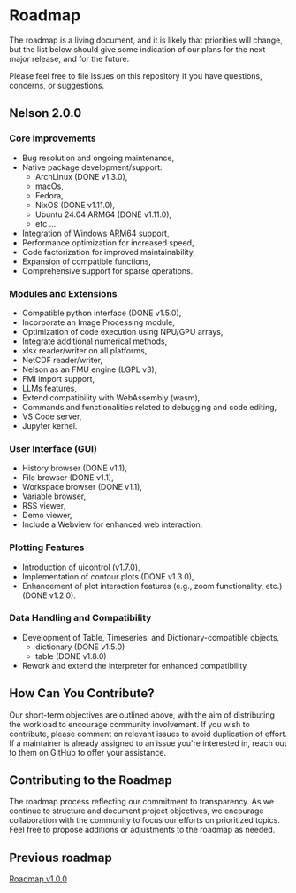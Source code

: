 # Roadmap

The roadmap is a living document, and it is likely that priorities will change, but the list below should give some indication of our plans for the next major release, and for the future.

Please feel free to file issues on this repository if you have questions, concerns, or suggestions.

## Nelson 2.0.0

### Core Improvements

- Bug resolution and ongoing maintenance,
- Native package development/support:
  - ArchLinux (DONE v1.3.0),
  - macOs,
  - Fedora,
  - NixOS (DONE v1.11.0),
  - Ubuntu 24.04 ARM64 (DONE v1.11.0),
  - etc ...
- Integration of Windows ARM64 support,
- Performance optimization for increased speed,
- Code factorization for improved maintainability,
- Expansion of compatible functions,
- Comprehensive support for sparse operations.

### Modules and Extensions

- Compatible python interface (DONE v1.5.0),
- Incorporate an Image Processing module,
- Optimization of code execution using NPU/GPU arrays,
- Integrate additional numerical methods,
- xlsx reader/writer on all platforms,
- NetCDF reader/writer,
- Nelson as an FMU engine (LGPL v3),
- FMI import support,
- LLMs features,
- Extend compatibility with WebAssembly (wasm),
- Commands and functionalities related to debugging and code editing,
- VS Code server,
- Jupyter kernel.

### User Interface (GUI)

- History browser (DONE v1.1),
- File browser (DONE v1.1),
- Workspace browser (DONE v1.1),
- Variable browser,
- RSS viewer,
- Demo viewer,
- Include a Webview for enhanced web interaction.

### Plotting Features

- Introduction of uicontrol (v1.7.0),
- Implementation of contour plots (DONE v1.3.0),
- Enhancement of plot interaction features (e.g., zoom functionality, etc.) (DONE v1.2.0).

### Data Handling and Compatibility

- Development of Table, Timeseries, and Dictionary-compatible objects,
  - dictionary (DONE v1.5.0)
  - table (DONE v1.8.0)
- Rework and extend the interpreter for enhanced compatibility

## How Can You Contribute?

Our short-term objectives are outlined above, with the aim of distributing the workload to encourage community involvement. If you wish to contribute, please comment on relevant issues to avoid duplication of effort. If a maintainer is already assigned to an issue you're interested in, reach out to them on GitHub to offer your assistance.

## Contributing to the Roadmap

The roadmap process reflecting our commitment to transparency. As we continue to structure and document project objectives, we encourage collaboration with the community to focus our efforts on prioritized topics. Feel free to propose additions or adjustments to the roadmap as needed.

## Previous roadmap

[Roadmap v1.0.0](ROADMAP-1.0.0.md)
